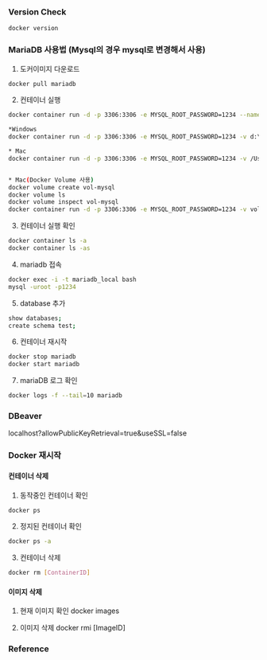 ### Version Check 
```
docker version
```

### MariaDB 사용법 (Mysql의 경우 mysql로 변경해서 사용)
1. 도커이미지 다운로드

```bash
docker pull mariadb
```

2. 컨테이너 실행
```bash
docker container run -d -p 3306:3306 -e MYSQL_ROOT_PASSWORD=1234 --name mariadb_local mariadb

*Windows
docker container run -d -p 3306:3306 -e MYSQL_ROOT_PASSWORD=1234 -v d:\docker\maria:/var/mariadb --restart=always --name mariadb_local mariadb

* Mac
docker container run -d -p 3306:3306 -e MYSQL_ROOT_PASSWORD=1234 -v /Users/Shared/data/mariadb:/var/lib/mariadb --restart=always --name mariadb_local mariadb


* Mac(Docker Volume 사용)
docker volume create vol-mysql
docker volume ls
docker volume inspect vol-mysql
docker container run -d -p 3306:3306 -e MYSQL_ROOT_PASSWORD=1234 -v vol-mysql:/var/lib/mysql --restart=always --name mysql_local mysql
```

3. 컨테이너 실행 확인
```bash
docker container ls -a
docker container ls -as
```

4. mariadb 접속
```bash
docker exec -i -t mariadb_local bash
mysql -uroot -p1234
```

5. database 추가
```bash
show databases;
create schema test;
```

6. 컨테이너 재시작
```bash
docker stop mariadb
docker start mariadb
```

7. mariaDB 로그 확인
```bash
docker logs -f --tail=10 mariadb
```

### DBeaver
localhost?allowPublicKeyRetrieval=true&useSSL=false

### Docker 재시작

#### 컨테이너 삭제
1. 동작중인 컨테이너 확인
```bash
docker ps
```

2. 정지된 컨테이너 확인
```bash
docker ps -a
```

3. 컨테이너 삭제
```bash
docker rm [ContainerID]
```

#### 이미지 삭제
1. 현재 이미지 확인
docker images

2. 이미지 삭제
docker rmi [ImageID]

### Reference




